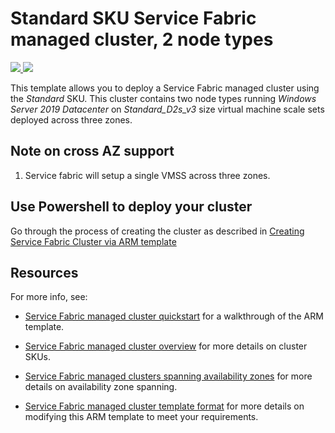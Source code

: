 # Standard SKU Service Fabric managed cluster, 2 node types

<a href="https://portal.azure.com/#create/Microsoft.Template/uri/https%3A%2F%2Fraw.githubusercontent.com%2FAzure-Samples%2Fservice-fabric-cluster-templates%2Fmaster%2FSF-Managed-Standard-SKU-2-NT-CrossAZ%2Fazuredeploy.json" target="_blank">
    <img src="http://azuredeploy.net/deploybutton.png"/>
</a>
<a href="http://armviz.io/#/?load=https%3A%2F%2Fraw.githubusercontent.com%2FAzure-Samples%2Fservice-fabric-cluster-templates%2Fmaster%2FSF-Managed-Standard-SKU-2-NT-CrossAZ%2Fazuredeploy.json" target="_blank">
    <img src="http://armviz.io/visualizebutton.png"/>
</a>

This template allows you to deploy a Service Fabric managed cluster using the *Standard* SKU. This cluster contains two node types running *Windows Server 2019 Datacenter* on *Standard_D2s_v3* size virtual machine scale sets deployed across three zones.

## Note on cross AZ support
1. Service fabric will setup a single VMSS across three zones.

## Use Powershell to deploy your cluster

Go through the process of creating the cluster as described in [Creating Service Fabric Cluster via ARM template](https://docs.microsoft.com/azure/service-fabric/service-fabric-cluster-creation-via-arm)

## Resources

For more info, see:

- [Service Fabric managed cluster quickstart](https://docs.microsoft.com/azure/service-fabric/quickstart-managed-cluster-template) for a walkthrough of the ARM template.

- [Service Fabric managed cluster overview](https://docs.microsoft.com/azure/service-fabric/overview-managed-cluster) for more details on cluster SKUs.

- [Service Fabric managed clusters spanning availability zones](https://docs.microsoft.com/azure/service-fabric/how-to-managed-cluster-availability-zones) for more details on availability zone spanning.

- [Service Fabric managed cluster template format](https://docs.microsoft.com/azure/templates/microsoft.servicefabric/2022-10-01-preview/managedclusters) for more details on modifying this ARM template to meet your requirements.

